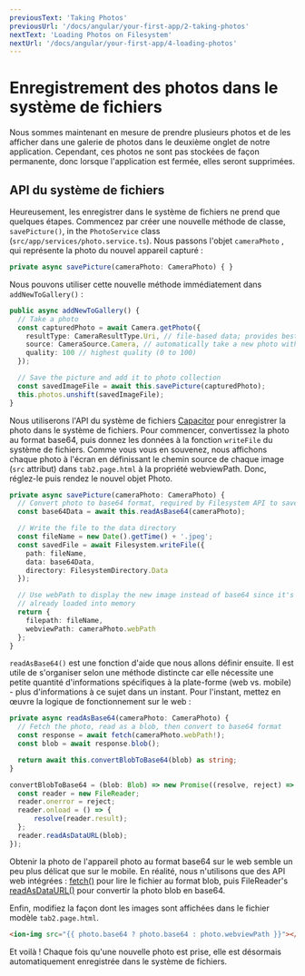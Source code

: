 ```yaml
---
previousText: 'Taking Photos'
previousUrl: '/docs/angular/your-first-app/2-taking-photos'
nextText: 'Loading Photos on Filesystem'
nextUrl: '/docs/angular/your-first-app/4-loading-photos'
---
```


# Enregistrement des photos dans le système de fichiers

Nous sommes maintenant en mesure de prendre plusieurs photos et de les afficher dans une galerie de photos dans le deuxième onglet de notre application. Cependant, ces photos ne sont pas stockées de façon permanente, donc lorsque l'application est fermée, elles seront supprimées.

## API du système de fichiers

Heureusement, les enregistrer dans le système de fichiers ne prend que quelques étapes. Commencez par créer une nouvelle méthode de classe, `savePicture()`, in the `PhotoService` class (`src/app/services/photo.service.ts`). Nous passons l'objet `cameraPhoto` , qui représente la photo du nouvel appareil capturé :

```typescript
private async savePicture(cameraPhoto: CameraPhoto) { }
```

Nous pouvons utiliser cette nouvelle méthode immédiatement dans `addNewToGallery()` :

```typescript
public async addNewToGallery() {
  // Take a photo
  const capturedPhoto = await Camera.getPhoto({
    resultType: CameraResultType.Uri, // file-based data; provides best performance
    source: CameraSource.Camera, // automatically take a new photo with the camera
    quality: 100 // highest quality (0 to 100)
  });

  // Save the picture and add it to photo collection
  const savedImageFile = await this.savePicture(capturedPhoto);
  this.photos.unshift(savedImageFile);
}
```

Nous utiliserons l'API du système de fichiers [Capacitor](https://capacitor.ionicframework.com/docs/apis/filesystem) pour enregistrer la photo dans le système de fichiers. Pour commencer, convertissez la photo au format base64, puis donnez les données à la fonction `writeFile` du système de fichiers. Comme vous vous en souvenez, nous affichons chaque photo à l'écran en définissant le chemin source de chaque image (`src` attribut) dans `tab2.page.html` à la propriété webviewPath. Donc, réglez-le puis rendez le nouvel objet Photo.

```typescript
private async savePicture(cameraPhoto: CameraPhoto) {
  // Convert photo to base64 format, required by Filesystem API to save
  const base64Data = await this.readAsBase64(cameraPhoto);

  // Write the file to the data directory
  const fileName = new Date().getTime() + '.jpeg';
  const savedFile = await Filesystem.writeFile({
    path: fileName,
    data: base64Data,
    directory: FilesystemDirectory.Data
  });

  // Use webPath to display the new image instead of base64 since it's
  // already loaded into memory
  return {
    filepath: fileName,
    webviewPath: cameraPhoto.webPath
  };
}
```

`readAsBase64()` est une fonction d'aide que nous allons définir ensuite. Il est utile de s'organiser selon une méthode distincte car elle nécessite une petite quantité d'informations spécifiques à la plate-forme (web vs. mobile) - plus d'informations à ce sujet dans un instant. Pour l'instant, mettez en œuvre la logique de fonctionnement sur le web :

```typescript
private async readAsBase64(cameraPhoto: CameraPhoto) {
  // Fetch the photo, read as a blob, then convert to base64 format
  const response = await fetch(cameraPhoto.webPath!);
  const blob = await response.blob();

  return await this.convertBlobToBase64(blob) as string;  
}

convertBlobToBase64 = (blob: Blob) => new Promise((resolve, reject) => {
  const reader = new FileReader;
  reader.onerror = reject;
  reader.onload = () => {
      resolve(reader.result);
  };
  reader.readAsDataURL(blob);
});
```

Obtenir la photo de l'appareil photo au format base64 sur le web semble un peu plus délicat que sur le mobile. En réalité, nous n'utilisons que des API web intégrées : [fetch()](https://developer.mozilla.org/en-US/docs/Web/API/Fetch_API) pour lire le fichier au format blob, puis FileReader's [readAsDataURL()](https://developer.mozilla.org/en-US/docs/Web/API/FileReader/readAsDataURL) pour convertir la photo blob en base64.

Enfin, modifiez la façon dont les images sont affichées dans le fichier modèle `tab2.page.html`.

```html
<ion-img src="{{ photo.base64 ? photo.base64 : photo.webviewPath }}"></ion-img>
```

Et voilà ! Chaque fois qu'une nouvelle photo est prise, elle est désormais automatiquement enregistrée dans le système de fichiers.
